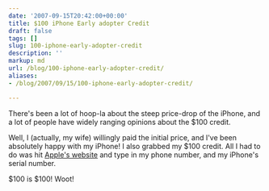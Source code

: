 ```yaml
---
date: '2007-09-15T20:42:00+00:00'
title: $100 iPhone Early adopter Credit
draft: false
tags: []
slug: 100-iphone-early-adopter-credit
description: ''
markup: md
url: /blog/100-iphone-early-adopter-credit/
aliases:
- /blog/2007/09/15/100-iphone-early-adopter-credit/

---
```


There's been a lot of hoop-la about the steep price-drop of the iPhone, and a lot of people have widely ranging opinions about the $100 credit.  
  
Well, I (actually, my wife) willingly paid the initial price, and I've been absolutely happy with my iPhone! I also grabbed my $100 credit. All I had to do was hit [Apple's website](http://apple.com) and type in my phone number, and my iPhone's serial number.  
  
$100 is $100! Woot!
